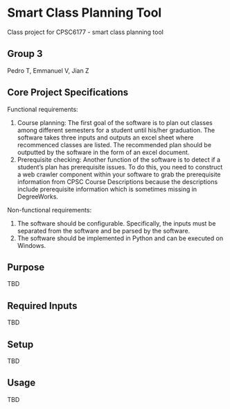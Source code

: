 # Smart Class Planning Tool
Class project for CPSC6177 - smart class planning tool

## Group 3
Pedro T, Emmanuel V, Jian Z

## Core Project Specifications

Functional requirements:
1. Course planning: The first goal of the software is to plan out classes among different semesters for a student until his/her graduation. The software takes three inputs and outputs an excel sheet where recommenced classes are listed. The recommended plan should be outputted by the software in the form of an excel document. 
2. Prerequisite checking: Another function of the software is to detect if a student’s plan has prerequisite issues. To do this, you need to construct a web crawler component within your software to grab the prerequisite information from CPSC Course Descriptions because the descriptions include prerequisite information which is sometimes missing in DegreeWorks.

Non-functional requirements:
1. The software should be configurable. Specifically, the inputs must be separated from the software and be parsed by the software.
2. The software should be implemented in Python and can be executed on Windows.


## Purpose

TBD

## Required Inputs

TBD

## Setup

TBD

## Usage

TBD
